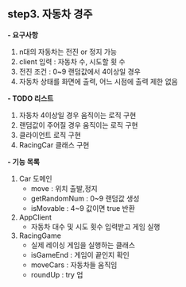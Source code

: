 **step3. 자동차 경주**
 -
   **- 요구사항**
   1. n대의 자동차는 전진 or 정지 가능 
   2. client 입력 : 자동차 수, 시도할 횟 수
   3. 전진 조건 : 0~9 랜덤값에서 4이상일 경우 
   4. 자동차 상태를 화면에 출력, 어느 시점에 출력 제한 없음

   **- TODO 리스트** 
   1. 자동차 4이상일 경우 움직이는 로직 구현 
   2. 랜덤값이 주어질 경우 움직이는 로직 구현
   3. 클라이언트 로직 구현
   4. RacingCar 클래스 구현

   **- 기능 목록**
   1. Car 도메인
      - move : 위치 출발,정지
      - getRandomNum : 0~9 랜덤값 생성
      - isMovable : 4~9 값이면 true 반환
   2. AppClient 
      - 자동차 대수 및 시도 횟수 입력받고 게임 실행
   3. RacingGame
      - 실제 레이싱 게임을 실행하는 클래스
      - isGameEnd : 게임이 끝인지 확인
      - moveCars : 자동차들 움직임
      - roundUp : try 업